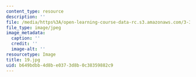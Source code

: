 ```yaml
---
content_type: resource
description: ''
file: /media/https%3A/open-learning-course-data-rc.s3.amazonaws.com/3-320-atomistic-computer-modeling-of-materials-sma-5107-spring-2005/b649bdbb4d8be0373d8b0c38359882c9_19.jpg
file_type: image/jpeg
image_metadata:
  caption: ''
  credit: ''
  image-alt: ''
resourcetype: Image
title: 19.jpg
uid: b649bdbb-4d8b-e037-3d8b-0c38359882c9
---
```

